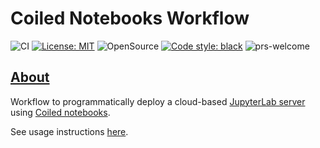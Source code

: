 # Coiled Notebooks Workflow

![CI](https://github.com/elsdes3/coiled-notebooks-workflow/workflows/CI/badge.svg)
[![License: MIT](https://img.shields.io/badge/License-MIT-brightgreen.svg)](https://opensource.org/licenses/mit)
![OpenSource](https://badgen.net/badge/Open%20Source%20%3F/Yes%21/blue?icon=github)
[![Code style: black](https://img.shields.io/badge/code%20style-black-000000.svg)](https://github.com/ambv/black)
![prs-welcome](https://img.shields.io/badge/PRs-welcome-brightgreen.svg?style=flat-square)

## [About](#about)

Workflow to programmatically deploy a cloud-based [JupyterLab server](https://jupyterlab.readthedocs.io/en/latest/) using [Coiled notebooks](https://docs.coiled.io/user_guide/usage/notebooks/index.html).

See  usage instructions [here](https://elsdes3.github.io/coiled-notebooks-workflow/).

